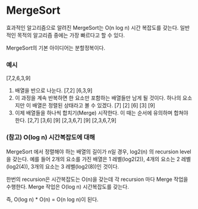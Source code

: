 # MergeSort

효과적인 알고리즘으로 알려진 MergeSort는 O(n log n) 시간 복잡도를 갖는다. 일반적인 목적의 알고리즘 중에는 가장 빠르다고 할 수 있다.

MergeSort의 기본 아이디어는 분할정복이다.

### 예시

[7,2,6,3,9]

1. 배열을 반으로 나눈다. [7,2] [6,3,9]
2. 이 과정을 계속 반복하면 한 요소만 포함하는 배열들만 남게 될 것이다. 하나의 요소지만 이 배열은 정렬된 상태라고 볼 수 있겠다. [7] [2] [6] [3] [9]
3. 이제 배열들을 하나씩 합치기(Merge) 시작한다. 이 때는 순서에 유의하며 합쳐야 한다.
   [2,7] [3,6] [9]
   [2,3,6,7] [9]
   [2,3,6,7,9]

### (참고) O(log n) 시간복잡도에 대해

MergeSort 에서 정렬해야 하는 배열의 길이가 n일 경우, log2(n) 의 recursion level 을 갖는다. 예를 들어 2개의 요소를 가진 배열은 1 레벨(log2(2)), 4개의 요소는 2 레벨(log2(4)), 3개의 요소는 3 레벨(log2(8))인 것이다.

한번의 recursion은 시간복잡도는 O(n)을 갖는데 각 recursion 마다 Merge 작업을 수행한다. Merge 작업은 O(log n) 시간복잡도를 갖는다.

즉, O(log n) * O(n) = O(n log n)이 된다.